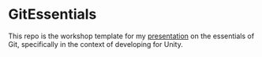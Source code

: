 # GitEssentials

This repo is the workshop template for my [presentation](https://docs.google.com/presentation/d/1FTG0przG_hqvTGzeJ8M_xlHlImwCXFq3gZoRlH11bFE/edit?usp=sharing) on the essentials of Git, specifically in the context of developing for Unity. 

